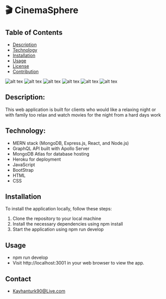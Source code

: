 # 🎬 CinemaSphere

## Table of Contents

- [Description](#description)
- [Technology](#Technology)
- [Installation](#installation)
- [Usage](#usage)
- [License](#license)
- [Contribution](#contribution)

![alt tex]("./client/src/images/Cinema-Sphere-home.jpg")
![alt tex]("./client/src/images/Cinema-Sphere-Login.jpg")
![alt tex]("./client/src/images/Cinema-Sphere-Sign-up.jpg")
![alt tex]("./client/src/images/Cinema-Sphere-Subscribe.jpg")
![alt tex]("./client/src/images/Cinema-Sphere-Profile.jpg")
![alt tex]("./client/src/images/Cinema-Sphere-Update.jpg")

## Description:

This web application is built for clients who would like a relaxing night or with family too relax
and watch movies for the night from a hard days work

## Technology:

- MERN stack (MongoDB, Express.js, React, and Node.js)
- GraphQL API built with Apollo Server
- MongoDB Atlas for database hosting
- Heroku for deployment
- JavaScript
- BootStrap
- HTML
- CSS

## Installation

To install the application locally, follow these steps:

1. Clone the repository to your local machine
2. Install the necessary dependencies using npm install
3. Start the application using npm run develop

## Usage

- npm run develop
- Visit http://localhost:3001 in your web browser to view the app.

## Contact

- Kayhanturk90@Live.com
